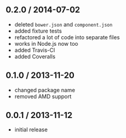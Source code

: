 0.2.0 / 2014-07-02
------------------
* deleted `bower.json` and `component.json`
* added fixture tests
* refactored a lot of code into separate files
* works in Node.js now too
* added Travis-CI
* added Coveralls

0.1.0 / 2013-11-20
------------------
* changed package name 
* removed AMD support

0.0.1 / 2013-11-12
------------------
* initial release